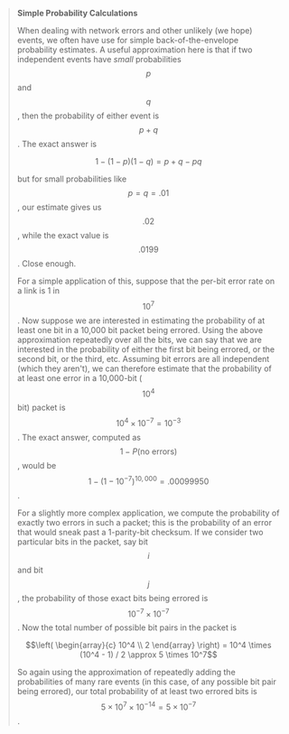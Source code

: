 <!--- [!Note|style:flat|label:Simple Probability Calculations|iconVisibility:hidden] --->
> **Simple Probability Calculations**
>
> When dealing with network errors and other unlikely (we hope) events,
> we often have use for simple back-of-the-envelope probability 
> estimates. A useful approximation here is that if two independent 
> events have *small* probabilities $$p$$ and $$q$$, then the probability of 
> either event is $$p+q$$. The exact answer is 
> 
> $$1-(1-p)(1-q) = p+q-pq$$ 
> 
> but for small probabilities like $$p=q=.01$$, our estimate gives us 
> $$.02$$, while the exact value is $$.0199$$. Close enough. 
> 
> For a simple application of this, suppose that the per-bit error rate 
> on a link is 1 in $$10^{7}$$. Now suppose we are interested in 
> estimating the probability of at least one bit in a 10,000 bit packet 
> being errored. Using the above approximation repeatedly over all the 
> bits, we can say that we are interested in the probability of either 
> the first bit being errored, or the second bit, or the third, etc. 
> Assuming bit errors are all independent (which they aren't), we can 
> therefore estimate that the probability of at least one error in a 
> 10,000-bit ($$10^4$$ bit) packet is $$10^4 \times 10^{-7} = 10^{-3}$$. 
> The exact answer, computed as $$1-P(\mathrm{no\ errors})$$, would be 
> $$1-(1-10^{-7})^{10,000} = .00099950$$. 
> 
> For a slightly more complex application, we compute the probability of 
> exactly two errors in such a packet; this is the probability of an 
> error that would sneak past a 1-parity-bit checksum. If we consider 
> two particular bits in the packet, say bit $$i$$ and bit $$j$$, the 
> probability of those exact bits being errored is 
> $$10^{-7} \times 10^{-7}$$. Now the total number of possible bit 
> pairs in the packet is 
> 
> $$\left( \begin{array}{c} 10^4 \\ 2 \end{array} \right) = 10^4 \times 
(10^4 - 1) / 2 \approx 5 \times 10^7$$ 
> 
> So again using the approximation of repeatedly adding the 
> probabilities of many rare events (in this case, of any possible bit 
> pair being errored), our total probability of at least two errored 
> bits is $$5 \times 10^7 \times 10^{-14} = 5 \times 10^{-7}$$. 
